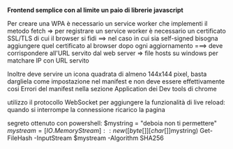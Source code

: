**Frontend semplice con al limite un paio di librerie javascript**


Per creare una WPA è necessario un service worker che implementi il metodo fetch
=> per registrare un service worker è necessario un certificato SSL/TLS di cui il browser si fidi
==> nel caso in cui sia self-signed bisogna aggiungere quel certificato al browser dopo ogni aggiornamento
===> deve corrispondere all'URL servito dal web server => file hosts su windows per matchare IP con URL servito

Inoltre deve servire un icona quadrata di almeno 144x144 pixel, basta dargliela come impostazione nel manifest e non deve essere effettivamente cosi
Errori del manifest nella sezione Application dei Dev tools di chrome 

utilizzo il protocollo WebSocket per aggiungere la funzionalità di live reload: quando si interrompe la connessione ricarico la pagina

segreto ottenuto con powershell:
$mystring = "deboia non ti permettere"
$mystream = [IO.MemoryStream]::new([byte[]][char[]]$mystring)
Get-FileHash -InputStream $mystream -Algorithm SHA256